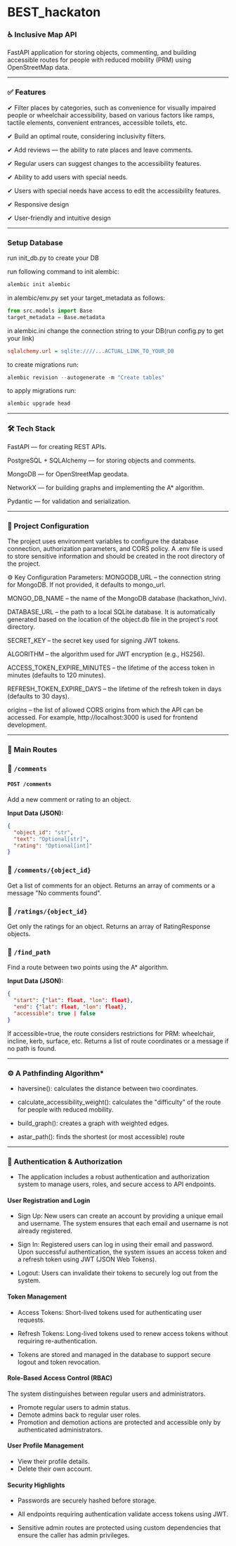 # BEST_hackaton

### ♿ Inclusive Map API

FastAPI application for storing objects, commenting, and building accessible routes for people with reduced mobility (PRM) using OpenStreetMap data.

 ---

### ✅ Features
✔ Filter places by categories, such as convenience for visually impaired people or wheelchair accessibility, based on various factors like ramps, tactile elements, convenient entrances, accessible toilets, etc.

✔ Build an optimal route, considering inclusivity filters.

✔ Add reviews — the ability to rate places and leave comments.

✔ Regular users can suggest changes to the accessibility features.

✔ Ability to add users with special needs.

✔ Users with special needs have access to edit the accessibility features.

✔ Responsive design

✔ User-friendly and intuitive design


---
### Setup Database

run init_db.py to create your DB

run following command to init alembic:

```python
alembic init alembic
```

in alembic/env.py set your target_metadata as follows:
```python
from src.models import Base
target_metadata = Base.metadata
```

in alembic.ini change the connection string to your DB(run config.py to get your link)
```ini
sqlalchemy.url = sqlite:////...ACTUAL_LINK_TO_YOUR_DB
```

to create migrations run:
```python
alembic revision --autogenerate -m "Create tables"
```

to apply migrations run:
```python
alembic upgrade head
```

---

### 🛠 Tech Stack
FastAPI — for creating REST APIs.

PostgreSQL + SQLAlchemy — for storing objects and comments.

MongoDB — for OpenStreetMap geodata.

NetworkX — for building graphs and implementing the A* algorithm.

Pydantic — for validation and serialization.

---

### 🔧 Project Configuration
The project uses environment variables to configure the database connection, authorization parameters, and CORS policy. A .env file is used to store sensitive information and should be created in the root directory of the project.

⚙️ Key Configuration Parameters:
MONGODB_URL – the connection string for MongoDB. If not provided, it defaults to mongo_url.

MONGO_DB_NAME – the name of the MongoDB database (hackathon_lviv).

DATABASE_URL – the path to a local SQLite database. It is automatically generated based on the location of the object.db file in the project's root directory.

SECRET_KEY – the secret key used for signing JWT tokens.

ALGORITHM – the algorithm used for JWT encryption (e.g., HS256).

ACCESS_TOKEN_EXPIRE_MINUTES – the lifetime of the access token in minutes (defaults to 120 minutes).

REFRESH_TOKEN_EXPIRE_DAYS – the lifetime of the refresh token in days (defaults to 30 days).

origins – the list of allowed CORS origins from which the API can be accessed. For example, http://localhost:3000 is used for frontend development.

---

### 🔗 Main Routes

### 🔹 `/comments`

#### `POST /comments`
Add a new comment or rating to an object.

**Input Data (JSON):**
```json
{
  "object_id": "str",
  "text": "Optional[str]",
  "rating": "Optional[int]"
}
```

### 🔹 `/comments/{object_id}` 
Get a list of comments for an object.
Returns an array of comments or a message "No comments found".

### 🔹 `/ratings/{object_id} `
Get only the ratings for an object.
Returns an array of RatingResponse objects.


### 🔹 `/find_path`
Find a route between two points using the A* algorithm.

**Input Data (JSON):**
```json
{
  "start": {"lat": float, "lon": float},
  "end": {"lat": float, "lon": float},
  "accessible": true | false
}
```
If accessible=true, the route considers restrictions for PRM: wheelchair, incline, kerb, surface, etc.
Returns a list of route coordinates or a message if no path is found.

--- 

### ⚙️ A Pathfinding Algorithm*
- haversine(): calculates the distance between two coordinates.

 - calculate_accessibility_weight(): calculates the "difficulty" of the route for people with reduced mobility.

- build_graph(): creates a graph with weighted edges.

- astar_path(): finds the shortest (or most accessible) route

---

### 🔐 Authentication & Authorization
- The application includes a robust authentication and authorization system to manage users, roles, and secure access to API endpoints.

#### User Registration and Login
- Sign Up: New users can create an account by providing a unique email and username. The system ensures that each email and username is not already registered.

- Sign In: Registered users can log in using their email and password. Upon successful authentication, the system issues an access token and a refresh token using JWT (JSON Web Tokens).

- Logout: Users can invalidate their tokens to securely log out from the system.

#### Token Management
- Access Tokens: Short-lived tokens used for authenticating user requests.

- Refresh Tokens: Long-lived tokens used to renew access tokens without requiring re-authentication.

- Tokens are stored and managed in the database to support secure logout and token revocation.

####  Role-Based Access Control (RBAC)
The system distinguishes between regular users and administrators.
- Promote regular users to admin status.
- Demote admins back to regular user roles.
- Promotion and demotion actions are protected and accessible only by authenticated administrators.

####  User Profile Management

- View their profile details.
- Delete their own account.


####  Security Highlights
- Passwords are securely hashed before storage.

-  All endpoints requiring authentication validate access tokens using JWT.

-  Sensitive admin routes are protected using custom dependencies that ensure the caller has admin privileges.
